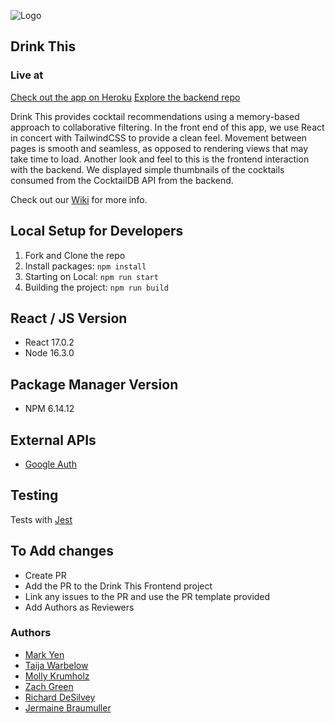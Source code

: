 ![Logo](https://user-images.githubusercontent.com/26797256/128451731-ba02dea0-b1cc-4296-b8f3-a81f5cb649f1.png)
## Drink This
### Live at

[Check out the app on Heroku](https://drink-this-frontend.herokuapp.com/)
[Explore the backend repo](https://github.com/drink-this/drink-this-backend)
<!-- badges here -->
<!-- badges for last commit, commit activity, state of the build, dependencies up to date -->
Drink This provides cocktail recommendations using a memory-based approach to collaborative filtering. In the front end of this app, we use React in concert with TailwindCSS to provide a clean feel. Movement between pages is smooth and seamless, as opposed to rendering views that may take time to load. Another look and feel to this is the frontend interaction with the backend. We displayed simple thumbnails of the cocktails consumed from the CocktailDB API from the backend.

Check out our [Wiki](https://github.com/drink-this/drink-this-frontend/wiki) for more info.
<!-- features, example of the ML code, link to demo vid, link to wiki homepage -->

## Local Setup for Developers

1. Fork and Clone the repo
2. Install packages: `npm install`
3. Starting on Local: `npm run start`
4. Building the project: `npm run build`

## React / JS Version

- React 17.0.2
- Node 16.3.0

## Package Manager Version

- NPM 6.14.12

## External APIs

- [Google Auth](https://developers.google.com/identity/protocols/oauth2)

## Testing
Tests with [Jest](https://jestjs.io/docs/getting-started)

## To Add changes

- Create PR
- Add the PR to the Drink This Frontend project
- Link any issues to the PR and use the PR template provided
- Add Authors as Reviewers

### Authors

- [Mark Yen](https://github.com/markcyen)
- [Taija Warbelow](https://github.com/twarbelow)
- [Molly Krumholz](https://github.com/mkrumholz)
- [Zach Green](https://github.com/zachjamesgreen)
- [Richard DeSilvey](https://github.com/redferret)
- [Jermaine Braumuller](https://github.com/Jaybraum)
